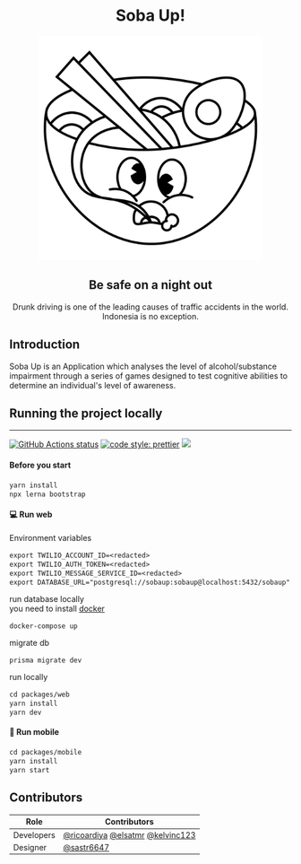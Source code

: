 <h1 align="center">Soba Up!</h1>

<div align="center">
  <img src="docs/images/soba-up.png" alt="Tech Interview Handbook" width="400" />
  <h2>Be safe on a night out</h2>
  <p>Drunk driving is one of the leading causes of traffic accidents in the world. Indonesia is no exception.</p>

</div>

## Introduction

Soba Up is an Application which analyses the level of alcohol/substance impairment through a series of games designed to test cognitive abilities to determine an individual's level of awareness.

## Running the project locally

<hr />

<a href="https://github.com/ricoardiya/soba-up/actions/workflows/web-ci.yaml"><img src="https://github.com/ricoardiya/soba-up/actions/workflows/web-ci.yml/badge.svg" alt="GitHub Actions status"></a>
[![code style: prettier](https://img.shields.io/badge/code_style-prettier-ff69b4.svg?style=flat-square)](https://github.com/prettier/prettier)
![](https://img.shields.io/badge/pre--commit-enabled-brightgreen?logo=pre-commit&logoColor=white)

#### Before you start

```shell
yarn install
npx lerna bootstrap
```

#### :computer: Run web

Environment variables

```shell
export TWILIO_ACCOUNT_ID=<redacted>
export TWILIO_AUTH_TOKEN=<redacted>
export TWILIO_MESSAGE_SERVICE_ID=<redacted>
export DATABASE_URL="postgresql://sobaup:sobaup@localhost:5432/sobaup"
```

run database locally <br>
you need to install [docker](https://www.docker.com/)

```shell
docker-compose up
```

migrate db

```shell
prisma migrate dev
```

run locally

```shell
cd packages/web
yarn install
yarn dev
```

#### :iphone: Run mobile

```shell
cd packages/mobile
yarn install
yarn start
```

## Contributors

| Role       | Contributors                                                                                                                     |
| ---------- | -------------------------------------------------------------------------------------------------------------------------------- |
| Developers | [@ricoardiya](https://github.com/ricoardiya) [@elsatmr](https://github.com/elsatmr) [@kelvinc123](https://github.com/kelvinc123) |
| Designer   | [@sastr6647](https://github.com/sastr6647)                                                                                       |
